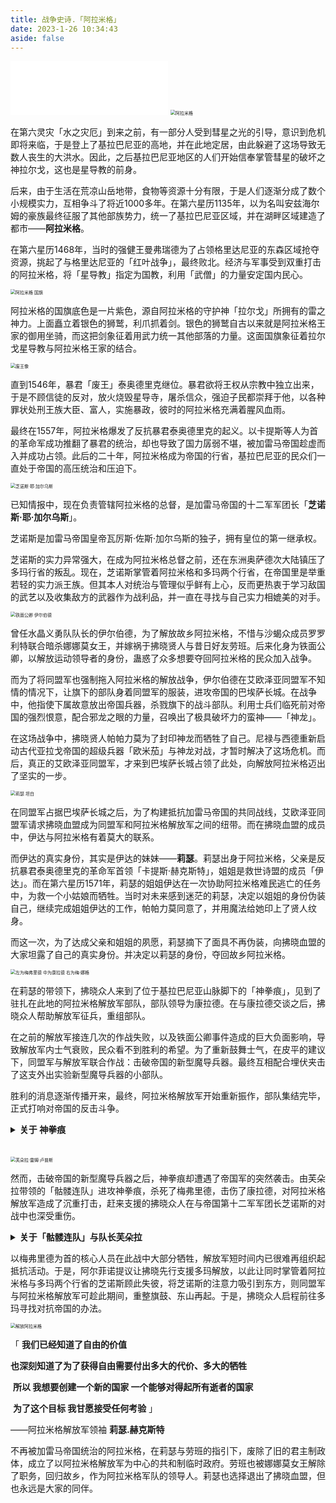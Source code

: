 ```yaml
---
title: 战争史诗.「阿拉米格」
date: 2023-1-26 10:34:43
aside: false
---
```


<iframe frameborder="no" border="0" marginwidth="0" marginheight="0" width=50% height=86 src="//music.163.com/outchain/player?type=2&id=864433975&auto=1&height=66"></iframe>



<img src="https://www.z4a.net/images/2023/08/13/2023-08-13_18-20-12-349_GlaceEorzea-Milk-Cream.png" alt="阿拉米格" style="zoom:50%;" />

在第六灵灾「水之灾厄」到来之前，有一部分人受到彗星之光的引导，意识到危机即将来临，于是登上了基拉巴尼亚的高地，并在此地定居，由此躲避了这场导致无数人丧生的大洪水。因此，之后基拉巴尼亚地区的人们开始信奉掌管彗星的破坏之神拉尔戈，这也是星导教的前身。

后来，由于生活在荒凉山岳地带，食物等资源十分有限，于是人们逐渐分成了数个小规模实力，互相争斗了将近1000多年。在第六星历1135年，以为名叫安兹海尔姆的豪族最终征服了其他部族势力，统一了基拉巴尼亚区域，并在湖畔区域建造了都市——**阿拉米格**。

在第六星历1468年，当时的强健王曼弗瑞德为了占领格里达尼亚的东森区域抢夺资源，挑起了与格里达尼亚的「红叶战争」，最终败北。经济与军事受到双重打击的阿拉米格，将「星导教」指定为国教，利用「武僧」的力量安定国内民心。



<img src="https://www.z4a.net/images/2023/08/13/2023-08-13_18-21-37-674_GlaceEorzea-Milk-Cream.png" alt="阿拉米格 国旗" style="zoom:50%;" />

阿拉米格的国旗底色是一片紫色，源自阿拉米格的守护神「拉尔戈」所拥有的雷之神力。上面矗立着银色的狮鹫，利爪抓着剑。银色的狮鹫自古以来就是阿拉米格王家的御用坐骑，而这把剑象征着用武力统一其他部落的力量。这面国旗象征着拉尔戈星导教与阿拉米格王家的结合。



<img src="https://www.z4a.net/images/2023/08/13/2023-08-13_16-50-30-871_GlaceEorzea-Milk-Cream3d83a20c18f1432e.png" alt="废王像" style="zoom:50%;" />

直到1546年，暴君「废王」泰奥德里克继位。暴君欲将王权从宗教中独立出来，于是不顾信徒的反对，放火烧毁星导寺，屠杀信众，强迫子民都崇拜于他，以各种罪状处刑王族大臣、富人，实施暴政，彼时的阿拉米格充满着腥风血雨。

最终在1557年，阿拉米格爆发了反抗暴君泰奥德里克的起义。以卡提斯等人为首的革命军成功推翻了暴君的统治，却也导致了国力孱弱不堪，被加雷马帝国趁虚而入并成功占领。此后的二十年，阿拉米格成为帝国的行省，基拉巴尼亚的民众们一直处于帝国的高压统治和压迫下。



<img src="https://www.z4a.net/images/2023/08/13/2023-08-13_09-01-15-065_GlaceEorzea-Milk-Cream.png" alt="芝诺斯·耶·加尔乌斯" style="zoom:50%;" />

已知情报中，现在负责管辖阿拉米格的总督，是加雷马帝国的十二军军团长「**芝诺斯·耶·加尔乌斯**」。

芝诺斯是加雷马帝国皇帝瓦厉斯·佐斯·加尔乌斯的独子，拥有皇位的第一继承权。

芝诺斯的实力异常强大，在成为阿拉米格总督之前，还在东洲奥萨德次大陆镇压了多玛行省的叛乱。现在，芝诺斯掌管着阿拉米格和多玛两个行省，在帝国里是举重若轻的实力派王族。但其本人对统治与管理似乎鲜有上心，反而更热衷于学习敌国的武艺以及收集敌方的武器作为战利品，并一直在寻找与自己实力相媲美的对手。



<img src="https://www.z4a.net/images/2023/08/13/2023-08-13_09-22-13-320_GlaceEorzea-Milk-Cream.png" alt="铁面公卿 伊尔伯德" style="zoom:50%;" />

曾任水晶义勇队队长的伊尔伯德，为了解放故乡阿拉米格，不惜与沙蝎众成员罗罗利特联合暗杀娜娜莫女王，并嫁祸于拂晓贤人与昔日好友劳班。后来化身为铁面公卿，以解放运动领导者的身份，蛊惑了众多想要夺回阿拉米格的民众加入战争。

而为了将同盟军也强制拖入阿拉米格的解放战争，伊尔伯德在艾欧泽亚同盟军不知情的情况下，让旗下的部队身着同盟军的服装，进攻帝国的巴埃萨长城。在战争中，他指使下属故意放出帝国兵器，杀戮旗下的战斗部队。利用士兵们临死前对帝国的强烈恨意，配合邪龙之眼的力量，召唤出了极具破坏力的蛮神——「神龙」。

在这场战争中，拂晓贤人帕帕力莫为了封印神龙而牺牲了自己。尼禄与西德重新启动古代亚拉戈帝国的超级兵器「欧米茄」与神龙对战，才暂时解决了这场危机。而后，真正的艾欧泽亚同盟军，才来到巴埃萨长城占领了此处，向解放阿拉米格迈出了坚实的一步。



<img src="https://www.z4a.net/images/2023/08/13/2023-08-13_09-16-58-708_GlaceEorzea-Milk-Cream.png" alt="莉瑟 坦白" style="zoom:50%;" />

在同盟军占据巴埃萨长城之后，为了构建抵抗加雷马帝国的共同战线，艾欧泽亚同盟军请求拂晓血盟成为同盟军和阿拉米格解放军之间的纽带。而在拂晓血盟的成员中，伊达与阿拉米格有着莫大的联系。

而伊达的真实身份，其实是伊达的妹妹——**莉瑟**。莉瑟出身于阿拉米格，父亲是反抗暴君泰奥德里克的革命军首领「卡提斯·赫克斯特」，姐姐是救世诗盟的成员「伊达」。而在第六星历1571年，莉瑟的姐姐伊达在一次协助阿拉米格难民逃亡的任务中，为救一个小姑娘而牺牲。当时对未来感到迷茫的莉瑟，决定以姐姐的身份伪装自己，继续完成姐姐伊达的工作，帕帕力莫同意了，并用魔法给她印上了贤人纹身。

而这一次，为了达成父亲和姐姐的夙愿，莉瑟摘下了面具不再伪装，向拂晓血盟的大家坦露了自己的真实身份。并决定以莉瑟的身份，夺回故乡阿拉米格。



<img src="https://www.z4a.net/images/2023/08/13/2023-08-13_09-09-50-327_GlaceEorzea-Milk-Cream.png" alt="左为梅弗里德 中为康拉德 右为梅·娜格" style="zoom:50%;" />

在莉瑟的带领下，拂晓众人来到了位于基拉巴尼亚山脉脚下的「神拳痕」，见到了驻扎在此地的阿拉米格解放军部队，部队领导为康拉德。在与康拉德交谈之后，拂晓众人帮助解放军征兵，重组部队。

在之前的解放军接连几次的作战失败，以及铁面公卿事件造成的巨大负面影响，导致解放军内士气衰败，民众看不到胜利的希望。为了重新鼓舞士气，在皮平的建议下，同盟军与解放军联合作战：击破帝国的新型魔导兵器。最终互相配合埋伏夹击了这支外出实验新型魔导兵器的小部队。

胜利的消息逐渐传播开来，最终，阿拉米格解放军开始重新振作，部队集结完毕，正式打响对帝国的反击斗争。

<details> <summary><b>关于 神拳痕</b></summary><br>
<img src="https://www.z4a.net/images/2023/08/13/2023-08-12_11-18-44-475_GlaceEorzea-Milk-Cream.png" alt="神拳痕" style="zoom:50%;" /><br><br>关于「神拳痕」，传说破坏神曾亲自现身于神拳痕，因此这里也是信仰破坏神的星导教信徒的圣地，内有星导教的总部「星导寺」。<br><br>
<img src="https://www.z4a.net/images/2023/08/13/2023-08-12_11-25-07-775_GlaceEorzea-Milk-Cream.png" alt="破坏神像" style="zoom:50%;" /><br><br>神拳痕内有一座破坏和彗星之神拉尔戈的巨大神像，由星导教的信徒们在经历数个世纪的雕刻，创造出来的这座巨大的破坏神像。由于过于巨大，而没有同「星导寺」一起被暴君摧毁，神像一直傲然耸立至今。<br><br><img src="https://www.z4a.net/images/2023/08/13/2023-08-12_11-20-34-130_GlaceEorzea-Milk-Cream.png" alt="血雨的训诫" style="zoom:50%;" /><br><br>在破坏神像的脚下的纪念碑上，记载着一位星导教高僧留下的词句：
<b>「门开七天堕泪 血雨狂潮动荡 神拳所及之处 众生皆留痕伤」</b><br><br><img src="https://www.z4a.net/images/2023/08/13/2023-08-12_11-22-55-901_GlaceEorzea-Milk-Cream.png" alt="星导寺" style="zoom:50%;" /><br><br>「星导寺」曾经是星导教的总部，武僧的诞生地。星导教的信徒们会来到此处圣地锻炼身体，磨炼武技。然而，当星导寺卷入政治牵连后，在暴君泰奥德里克的命令下已然化为一片火海。
</details><br><br>

<img src="https://www.z4a.net/images/2023/08/13/2023-08-13_09-06-27-678_GlaceEorzea-Milk-Cream.png" alt="芙朵拉·雷姆·卢普斯" style="zoom:50%;" />

然而，击破帝国的新型魔导兵器之后，神拳痕却遭遇了帝国军的突然袭击。由芙朵拉带领的「骷髅连队」进攻神拳痕，杀死了梅弗里德，击伤了康拉德，对阿拉米格解放军造成了沉重打击，赶来支援的拂晓众人在与帝国第十二军军团长芝诺斯的对战中也深受重伤。

<details> <summary><b>关于「骷髅连队」与队长芙朵拉</b></summary>
「骷髅连队」归属于帝国，是协助进行镇压的部队。在二十年前，阿拉米格被帝国攻占，一部分有权阶级率先服从帝国的统治并得到了市民权，他们的孩子就是现在的「骷髅连队」的成员，所以其中大部分成员出身于阿拉米格。在帝国社会，没有市民权的阶级被称作「安」，是最底层的存在。但事实上，即使拥有市民权，以阿拉米格的出身，在帝国内部也常常遭受着正统加雷马人的歧视。<br><br>芙朵拉·雷姆·卢普斯是骷髅连队的千夫长，出生于阿拉米格，且出生之时阿拉米格就已经被加雷马帝国所占领。芙朵拉从小接受帝国式教育，却被帝国人骂作「蛮族」，被阿拉米格人骂作「卖国贼」。但是她并没有放弃，仍然在和同伴一起探索生存的道路。她心中有着一个单纯的愿望，那便是阿拉米格人被加雷马主流社会所接受。相比解放独立，芙朵拉觉得和帝国的联合协作才是她的同胞唯一的希望。为此，她不惜忠诚于帝国，不断往上爬，拥有市民权之后加入骷髅连队，芙朵拉以为这样做能给同胞带来自由，然而却只能看着同胞们在战火中牺牲。<br><br>在后话中，可以得知芙朵拉就是伊达曾经舍身拯救的女孩。伊达曾告诉她：「活下去，好好活着，总有一天……会看到希望的。」至今芙朵拉仍不理解伊达口中的希望为何物，不过她发誓要活下去并相信总有一天，她会用那时被救下来的这条命实现她们之间的约定。<br><br>
</details>


以梅弗里德为首的核心人员在此战中大部分牺牲，解放军短时间内已很难再组织起抵抗活动。于是，阿尔菲诺提议让拂晓先行支援多玛解放，以此让同时掌管着阿拉米格与多玛两个行省的芝诺斯顾此失彼，将芝诺斯的注意力吸引到东方，则同盟军与阿拉米格解放军可趁此期间，重整旗鼓、东山再起。于是，拂晓众人启程前往多玛寻找对抗帝国的办法。



<img src="https://www.z4a.net/images/2023/08/13/2023-08-13_08-56-55-046_GlaceEorzea-Milk-Cream.png" alt="解放阿拉米格" style="zoom:50%;" />

「      **我们已经知道了自由的价值**

​         **也深刻知道了为了获得自由需要付出多大的代价、多大的牺牲**

​         **所以 我想要创建一个新的国家 一个能够对得起所有逝者的国家**

​         **为了这个目标 我甘愿接受任何考验**                                                            」

   ——阿拉米格解放军领袖      **莉瑟.赫克斯特**



不再被加雷马帝国统治的阿拉米格，在莉瑟与劳班的指引下，废除了旧的君主制政体，成立了以阿拉米格解放军为中心的共和制临时政府。劳班也被娜娜莫女王解除了职务，回归故乡，作为阿拉米格军队的领导人。莉瑟也选择退出了拂晓血盟，但也永远是大家的同伴。